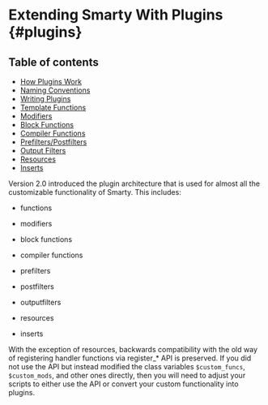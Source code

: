 Extending Smarty With Plugins {#plugins}
=============================

## Table of contents

- [How Plugins Work](./plugins/plugins-howto.md)
- [Naming Conventions](./plugins/plugins-naming-conventions.md)
- [Writing Plugins](./plugins/plugins-writing.md)
- [Template Functions](./plugins/plugins-functions.md)
- [Modifiers](./plugins/plugins-modifiers.md)
- [Block Functions](./plugins/plugins-block-functions.md)
- [Compiler Functions](./plugins/plugins-compiler-functions.md)
- [Prefilters/Postfilters](./plugins/plugins-prefilters-postfilters.md)
- [Output Filters](./plugins/plugins-outputfilters.md)
- [Resources](./plugins/plugins-resources.md)
- [Inserts](./plugins/plugins-inserts.md)

Version 2.0 introduced the plugin architecture that is used for almost
all the customizable functionality of Smarty. This includes:

- functions

- modifiers

- block functions

- compiler functions

- prefilters

- postfilters

- outputfilters

- resources

- inserts

With the exception of resources, backwards compatibility with the old
way of registering handler functions via register\_\* API is preserved.
If you did not use the API but instead modified the class variables
`$custom_funcs`, `$custom_mods`, and other ones directly, then you will
need to adjust your scripts to either use the API or convert your custom
functionality into plugins.
